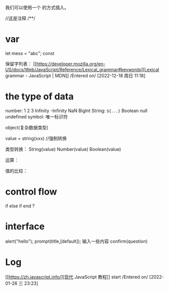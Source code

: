 我们可以使用一个 <script> 标签将 JavaScript 代码添加到页面中。
type 和 language 特性（attribute）不是必需的。
外部的脚本可以通过 <script src="path/to/script.js"></script> 的方式插入。


//这是注释    /**/

# var
let mess = "abc";
const

保留字列表：
[[https://developer.mozilla.org/en-US/docs/Web/JavaScript/Reference/Lexical_grammar#keywords][Lexical grammar - JavaScript | MDN]]
/Entered on/ [2022-12-18 周日 11:18]

# the type of data
number: 1 2 3 Infinity -Infinity NaN
BigInt
String: `${...}`
Boolean
null
undefined
symbol: 唯一标识符

object(复杂数据类型)

value = string(xxx) //强制转换

类型转换：
String(value) Number(value) Boolean(value)

运算：

值的比较：

# control flow
if else if end
?


# interface
alert("hello");
prompt(title,[default]); 输入一些内容
confirm(question)

# Log
[[https://zh.javascript.info/][现代 JavaScript 教程]]  start
/Entered on/ [2022-01-26 三 23:23]
